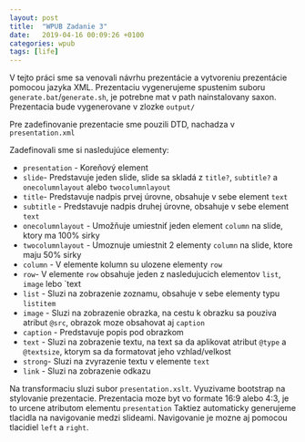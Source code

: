 ```yaml
---
layout: post
title:  "WPUB Zadanie 3"
date:   2019-04-16 00:09:26 +0100
categories: wpub
tags: [life]
---
```


V tejto práci sme sa venovali návrhu prezentácie a vytvoreniu prezentácie pomocou jazyka XML.
Prezentaciu vygenerujeme spustenim suboru `generate.bat`/`generate.sh`, je potrebne mat v path nainstalovany saxon.
Prezentacia bude vygenerovane v zlozke `output/`

Pre zadefinovanie prezentacie sme pouzili DTD, nachadza v `presentation.xml`

Zadefinovali sme si nasledujúce elementy:
- `presentation` - Koreňový element
- `slide`- Predstavuje jeden slide, slide sa skladá z `title?`, `subtitle?` a `onecolumnlayout` alebo `twocolumnlayout`
- `title`- Predstavuje nadpis prvej úrovne, obsahuje v sebe element `text` 
- `subtitle` - Predstavuje nadpis druhej úrovne, obsahuje v sebe element `text` 
- `onecolumnlayout` - Umožňuje umiestniť jeden element `column` na slide, ktory ma 100% sirky
- `twocolumnlayout` - Umoznuje umiestnit 2 elementy `column` na slide, ktore maju 50% sirky
- `column` - V elemente kolumn su ulozene elementy `row`
- `row`- V elemente `row` obsahuje jeden z nasledujucich elementov `list`, `image` lebo `text
- `list` - Sluzi na zobrazenie zoznamu, obsahuje v sebe elementy typu `listitem`
- `image` - Sluzi na zobrazenie obrazka, na cestu k obrazku sa pouziva atribut `@src`, obrazok moze obsahovat aj `caption`
- `caption` - Predstavuje popis pod obrazkom
- `text` - Sluzi na zobrazenie textu, na text sa da aplikovat atribut `@type` a `@textsize`, ktorym sa da formatovat jeho vzhlad/velkost
- `strong`- Sluzi na zvyrazenie textu v elemente `text`
- `link` - Sluzi na zobrazenie odkazu

Na transformaciu sluzi subor `presentation.xslt`.
Vyuzivame bootstrap na stylovanie prezentacie. Prezentacia moze byt vo formate 16:9 alebo 4:3, je to urcene atributom elementu `presentation`
Taktiez automaticky generujeme tlacidla na navigovanie medzi slideami. Navigovanie je mozne aj pomocou tlacidiel `left` a `right`.

